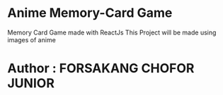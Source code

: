 # Anime Memory-Card Game

Memory Card Game made with ReactJs
This Project will be made using images of anime

# Author : FORSAKANG CHOFOR JUNIOR
